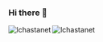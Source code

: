 ### Hi there 👋

<!--
**lchastanet/lchastanet** is a ✨ _special_ ✨ repository because its `README.md` (this file) appears on your GitHub profile.

Here are some ideas to get you started:

- 🔭 I’m currently working on ...
- 🌱 I’m currently learning ...
- 👯 I’m looking to collaborate on ...
- 🤔 I’m looking for help with ...
- 💬 Ask me about ...
- 📫 How to reach me: ...
- 😄 Pronouns: ...
- ⚡ Fun fact: ...
-->
<a><img align="center" src="https://github-readme-stats.vercel.app/api?username=lchastanet&show_icons=true&theme=tokyonight" alt="lchastanet" /></a>
<a><img align="left" src="https://github-readme-stats.vercel.app/api/top-langs/?username=lchastanet&layout=compact&hide=html,css&theme=tokyonight" alt="lchastanet" /></a>
